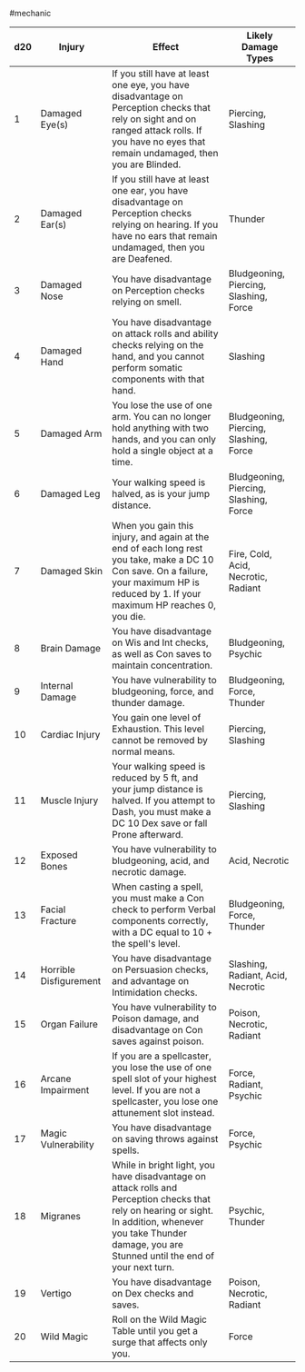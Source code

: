 #mechanic 




| d20 | Injury                 | Effect                                                                                                                                                                                                            | Likely Damage Types                    |
| --- | ---------------------- | ----------------------------------------------------------------------------------------------------------------------------------------------------------------------------------------------------------------- | -------------------------------------- |
| 1   | Damaged Eye(s)         | If you still have at least one eye, you have disadvantage on Perception checks that rely on sight and on ranged attack rolls. If you have no eyes that remain undamaged, then you are Blinded.                                                 | Piercing, Slashing                     |
| 2   | Damaged Ear(s)         | If you still have at least one ear, you have disadvantage on Perception checks relying on hearing. If you have no ears that remain undamaged, then you are Deafened.                                              | Thunder                                |
| 3   | Damaged Nose           | You have disadvantage on Perception checks relying on smell.                                                                                                                                                      | Bludgeoning, Piercing, Slashing, Force |
| 4   | Damaged Hand           | You have disadvantage on attack rolls and ability checks relying on the hand, and you cannot perform somatic components with that hand.                                                                           | Slashing                               |
| 5   | Damaged Arm            | You lose the use of one arm. You can no longer hold anything with two hands, and you can only hold a single object at a time.                                                                                                                                                                                     | Bludgeoning, Piercing, Slashing, Force |
| 6   | Damaged Leg            | Your walking speed is halved, as is your jump distance.                                                                                                                                                           | Bludgeoning, Piercing, Slashing, Force |
| 7   | Damaged Skin           | When you gain this injury, and again at the end of each long rest you take, make a DC 10 Con save. On a failure, your maximum HP is reduced by 1. If your maximum HP reaches 0, you die.                          | Fire, Cold, Acid, Necrotic, Radiant    |
| 8   | Brain Damage           | You have disadvantage on Wis and Int checks, as well as Con saves to maintain concentration.                                                                                                                      | Bludgeoning, Psychic                   |
| 9   | Internal Damage        | You have vulnerability to bludgeoning, force, and thunder damage.                                                                                                                                                 | Bludgeoning, Force, Thunder            |
| 10  | Cardiac Injury         | You gain one level of Exhaustion. This level cannot be removed by normal means.                                                                                                                                   | Piercing, Slashing                     |
| 11  | Muscle Injury          | Your walking speed is reduced by 5 ft, and your jump distance is halved. If you attempt to Dash, you must make a DC 10 Dex save or fall Prone afterward.                                                          | Piercing, Slashing                     |
| 12  | Exposed Bones          | You have vulnerability to bludgeoning, acid, and necrotic damage.                                                                                                                                                 | Acid, Necrotic                         |
| 13  | Facial Fracture        | When casting a spell, you must make a Con check to perform Verbal components correctly, with a DC equal to 10 + the spell's level.                                                                                | Bludgeoning, Force, Thunder            |
| 14  | Horrible Disfigurement | You have disadvantage on Persuasion checks, and advantage on Intimidation checks.                                                                                                                                 | Slashing, Radiant, Acid, Necrotic      |
| 15  | Organ Failure          | You have vulnerability to Poison damage, and disadvantage on Con saves against poison.                                                                                                                            | Poison, Necrotic, Radiant              |
| 16  | Arcane Impairment      | If you are a spellcaster, you lose the use of one spell slot of your highest level. If you are not a spellcaster, you lose one attunement slot instead.                                                           | Force, Radiant, Psychic                |
| 17  | Magic Vulnerability    | You have disadvantage on saving throws against spells.                                                                                                                                                            | Force, Psychic                         |
| 18  | Migranes               | While in bright light, you have disadvantage on attack rolls and Perception checks that rely on hearing or sight. In addition, whenever you take Thunder damage, you are Stunned until the end of your next turn. | Psychic, Thunder                       |
| 19  | Vertigo                | You have disadvantage on Dex checks and saves.                                                                                                                                                                    | Poison, Necrotic, Radiant              |
| 20  | Wild Magic             | Roll on the Wild Magic Table until you get a surge that affects only you.                                                                                                                                         | Force                                  |
